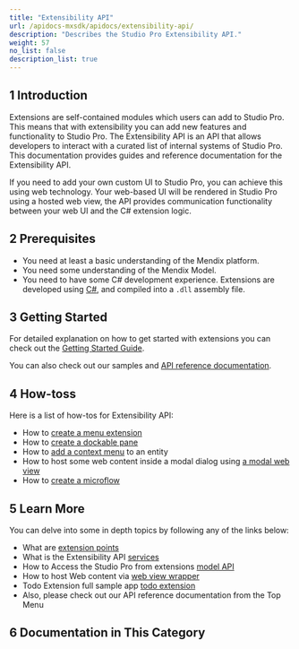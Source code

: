 ```yaml
---
title: "Extensibility API"
url: /apidocs-mxsdk/apidocs/extensibility-api/
description: "Describes the Studio Pro Extensibility API."
weight: 57
no_list: false
description_list: true
---
```


## 1 Introduction

Extensions are self-contained modules which users can add to Studio Pro. This means that with extensibility you can add new features and functionality to Studio Pro. The Extensibility API is an API that allows developers to interact with a curated list of internal systems of Studio Pro. This documentation provides guides and reference documentation for the Extensibility API.

If you need to add your own custom UI to Studio Pro, you can achieve this using web technology. Your web-based UI will be rendered in Studio Pro using a hosted web view, the API provides communication functionality between your web UI and the C# extension logic.

## 2 Prerequisites

* You need at least a basic understanding of the Mendix platform.
* You need some understanding of the Mendix Model.
* You need to have some C# development experience. Extensions are developed using [C#](https://docs.microsoft.com/en-us/dotnet/), and compiled into a `.dll` assembly file.

## 3 Getting Started

For detailed explanation on how to get started with extensions you can check out the [Getting Started Guide](/apidocs-mxsdk/apidocs/extensibility-api/getting-started/).

You can also check out our samples and [API reference documentation](https://github.com/mendix/ExtensionAPI-Samples).

## 4 How-toss

Here is a list of how-tos for Extensibility API:

- How to [create a menu extension](/extensions-api/create-menu-extension/)
- How to [create a dockable pane](/extensions-api/create-a-dockable-pane/)
- How to [add a context menu](/extensions-api/add-context-menus/) to an entity
- How to host some web content inside a modal dialog using [a modal web view](/extensions-api/modal_webview_tutorial/)
- How to [create a microflow](/extensions-api/create-microflows/)

## 5 Learn More

You can delve into some in depth topics by following any of the links below:

- What are [extension points](/extensions-api/extensionpoints_intro/)
- What is the Extensibility API [services](/extensions-api/services_intro/)
- How to Access the Studio Pro from extensions [model API](/extensions-api/modelapi_intro/)
- How to host Web content via [web view wrapper](/extensions-api/webview_intro/)
- Todo Extension full sample app [todo extension](/extensions-api/todo_extension/)
- Also, please check out our API reference documentation from the Top Menu

## 6 Documentation in This Category

